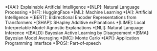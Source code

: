 *[XAI]: Explainable Artificial Intelligence
*[NLP]: Natural Language Processing
*[HF]: HuggingFace
*[ML]: Machine Learning
*[AI]: Artificial Intelligence
*[BERT]: Bidirectional Encoder Representations from Transformers
*[SHAP]: SHapley Additive exPlanations
*[LIME]: Local Interpretable Model-Agnostic Explanations
*[NLI]: Natural Language Inference
*[BALD]: Bayesian Active Learning by Disagreement
*[BMA]: Bayesian Model Averaging
*[MC]: Monte Carlo
*[API]: Application Programming Interface
*[POS]: Part-of-speech
